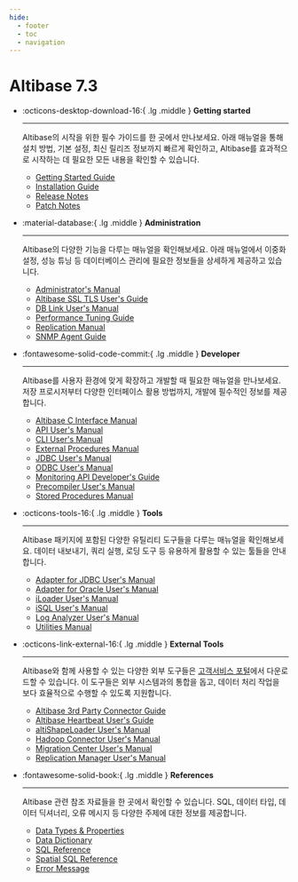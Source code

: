 ```yaml
---
hide:
  - footer
  - toc
  - navigation
---
```

# Altibase 7.3

<div class="grid cards" markdown>

-   :octicons-desktop-download-16:{ .lg .middle } **Getting started**

    ---

    Altibase의 시작을 위한 필수 가이드를 한 곳에서 만나보세요. 아래 매뉴얼을 통해 설치 방법, 기본 설정, 최신 릴리즈 정보까지 빠르게 확인하고, Altibase를 효과적으로 시작하는 데 필요한 모든 내용을 확인할 수 있습니다.

    - [Getting Started Guide](Admin/Getting%20Started%20Guide/1.Altibase-설치.md)
    - [Installation Guide](Admin/Installation%20Guide/1.Altibase-패키지-인스톨러.md)
    - [Release Notes](https://github.com/ALTIBASE/Documents/tree/master/ReleaseNotes/Altibase%207.3)
    - [Patch Notes](https://github.com/ALTIBASE/Documents/tree/master/PatchNotes/Altibase_7.3)

-   :material-database:{ .lg .middle } **Administration**

    ---

    Altibase의 다양한 기능을 다루는 매뉴얼을 확인해보세요. 아래 매뉴얼에서 이중화 설정, 성능 튜닝 등 데이터베이스 관리에 필요한 정보들을 상세하게 제공하고 있습니다.

    - [Administrator's Manual](Admin/Administrator's%20Manual/1.Altibase-소개.md)
    - [Altibase SSL TLS User's Guide](Admin/Altibase%20SSL%20TLS%20User's%20Guide/1.Altibase-SSLTLS-소개.md)
    - [DB Link User's Manual](Admin/DB%20Link%20User's%20Manual/0.%20서문.md)
    - [Performance Tuning Guide](Admin/Performance%20Tuning%20Guide/1.성능-튜닝-소개.md)
    - [Replication Manual](Admin/Replication%20Manual/1.이중화-개요.md)
    - [SNMP Agent Guide](Admin/SNMP%20Agent%20Guide/0.서문.md)
        
</div>

<div class="grid cards" markdown>

-   :fontawesome-solid-code-commit:{ .lg .middle } **Developer**

    ---

    Altibase를 사용자 환경에 맞게 확장하고 개발할 때 필요한 매뉴얼을 만나보세요. 저장 프로시저부터 다양한 인터페이스 활용 방법까지, 개발에 필수적인 정보를 제공합니다.

    - [Altibase C Interface Manual](Developer/Altibase%20C%20Interface%20Manual/1.Altibase-C-인터페이스-소개.md)
    - [API User's Manual](Developer/API%20User's%20Manual/1.PHP-Interface.md)
    - [CLI User's Manual](Developer/CLI%20User's%20Manual/1.Altibase-CLI-소개.md)
    - [External Procedures Manual](Developer/External%20Procedures%20Manual/1.CC-외부-프로시저-소개.md)
    - [JDBC User's Manual](Developer/JDBC%20User's%20Manual/1.JDBC-시작하기.md)
    - [ODBC User's Manual](Developer/ODBC%20User's%20Manual/1.개요.md)
    - [Monitoring API Developer's Guide](Developer/Monitoring%20API%20Developer's%20Guide/1.소개.md)
    - [Precompiler User's Manual](Developer/Precompiler%20User's%20Manual/1.CC-전처리기-소개.md)
    - [Stored Procedures Manual](Developer/Stored%20Procedures%20Manual/1.저장-프로시저.md)
    
-   :octicons-tools-16:{ .lg .middle } **Tools**

    ---

    Altibase 패키지에 포함된 다양한 유틸리티 도구들을 다루는 매뉴얼을 확인해보세요. 데이터 내보내기, 쿼리 실행, 로딩 도구 등 유용하게 활용할 수 있는 툴들을 안내합니다.

    - [Adapter for JDBC User's Manual](Tools/Adapter%20for%20JDBC%20User's%20Manual/1.소개.md)
    - [Adapter for Oracle User's Manual](Tools/Adapter%20for%20Oracle%20User's%20Manual/1.소개.md)
    - [iLoader User's Manual](Tools/iLoader%20User's%20Manual/1.iLoader-개요.md)
    - [iSQL User's Manual](Tools/iSQL%20User's%20Manual/1.iSQL-이용방법.md)
    - [Log Analyzer User's Manual](Tools/Log%20Analyzer%20User's%20Manual/1.Log-Analyzer-소개.md)
    - [Utilities Manual](Tools/Utilities%20Manual/1.aexport.md)
    
</div>

<div class="grid cards" markdown>

-   :octicons-link-external-16:{ .lg .middle } **External Tools**

    ---

    Altibase와 함께 사용할 수 있는 다양한 외부 도구들은 [고객서비스 포털](http://support.altibase.com/kr/product)에서 다운로드할 수 있습니다. 이 도구들은 외부 시스템과의 통합을 돕고, 데이터 처리 작업을 보다 효율적으로 수행할 수 있도록 지원합니다.

    - [Altibase 3rd Party Connector Guide](External%20Tools/Altibase%203rd%20Party%20Connector%20Guide/1.DBeaver.md)
    - [Altibase Heartbeat User's Guide](External%20Tools/Altibase%20Heartbeat%20User's%20Guide/1.Altibase-Heartbeat-소개.md)
    - [altiShapeLoader User's Manual](External%20Tools/altiShapeLoader%20User's%20Manual/1.-altiShapeLoader-소개.md)
    - [Hadoop Connector User's Manual](External%20Tools/Hadoop%20Connector%20User's%20Manual/1.Altibase-하둡-커넥터-소개.md)
    - [Migration Center User's Manual](External%20Tools/Migration%20Center%20User's%20Manual/1.Migration-Center-소개.md)
    - [Replication Manager User's Manual](External%20Tools/Replication%20Manager%20User's%20Manual/1.Replication%20Manager%20소개.md)

-   :fontawesome-solid-book:{ .lg .middle } **References**

    ---
     
    Altibase 관련 참조 자료들을 한 곳에서 확인할 수 있습니다. SQL, 데이터 타입, 데이터 딕셔너리, 오류 메시지 등 다양한 주제에 대한 정보를 제공합니다.

    - [Data Types & Properties](Admin/General_Reference-1.Data%20Types%20&%20Altibase%20Properties/0.%20서문.md)
    - [Data Dictionary](Admin/General_Reference-2.The%20Data%20Dictionary/0.서문.md)
    - [SQL Reference](Developer/SQL%20Reference/1.Altibase-SQL-소개.md)
    - [Spatial SQL Reference](Developer/Spatial%20SQL%20Reference/1.공간-데이터의-개요.md)
    - [Error Message](Admin/Error%20Message%20Reference/1.ID-Error-Code.md)

</div>
